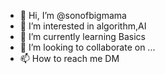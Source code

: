 - 👋 Hi, I’m @sonofbigmama
- 👀 I’m interested in algorithm,AI
- 🌱 I’m currently learning Basics
- 💞️ I’m looking to collaborate on ...
- 📫 How to reach me DM

<!---
sonofbigmama/sonofbigmama is a ✨ special ✨ repository because its `README.md` (this file) appears on your GitHub profile.
You can click the Preview link to take a look at your changes.
--->
